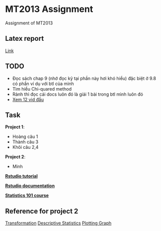 # MT2013 Assignment

Assignment of MT2013

## Latex report

[Link](https://www.overleaf.com/1928477183hdqsbktcydxc)

## TODO

* Đọc sách chap 9 (nhớ đọc kỹ tại phần này hơi khó hiểu) đặc biệt ở 9.8 có phần ví dụ với btl của mình
* Tìm hiểu Chi-quared method
* Rảnh thì đọc cái docs luôn đó là giải 1 bài trong btl mình luôn đó
* [Xem 12 vid đầu](https://www.youtube.com/playlist?list=PLblh5JKOoLUK0FLuzwntyYI10UQFUhsY9)

## Task
**Project 1**:
- Hoàng câu 1
- Thành câu 3
- Khôi câu 2,4


**Project 2**:
- Minh

**[Rstudio tutorial](https://www.youtube.com/watch?v=_V8eKsto3Ug)**

**[Rstudio documentation](https://www.rdocumentation.org/)**

**[Statistics 101 course](https://www.youtube.com/c/BrandonFoltz/playlists?view=50&sort=dd&shelf_id=3)**


## Reference for project 2
[Transformation](https://trinachi.github.io/data-design-builds/ch11.html)
[Descriptive Statistics](https://www.statmethods.net/stats/descriptives.html)
[Plotting Graph](https://www.statmethods.net/graphs/creating.html)
